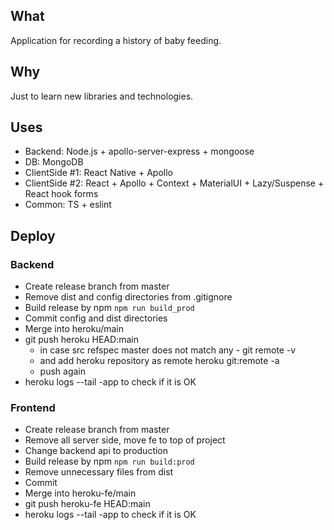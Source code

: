 ## What

Application for recording a history of baby feeding.

## Why

Just to learn new libraries and technologies.

## Uses

- Backend: Node.js + apollo-server-express + mongoose
- DB: MongoDB
- ClientSide #1: React Native + Apollo
- ClientSide #2: React + Apollo + Context + MaterialUI + Lazy/Suspense + React hook forms
- Common: TS + eslint 

## Deploy

### Backend
- Create release branch from master
- Remove dist and config directories from .gitignore
- Build release by npm `npm run build_prod`
- Commit config and dist directories
- Merge into heroku/main
- git push heroku HEAD:main
    - in case src refspec master does not match any - git remote -v
    - and add heroku repository as remote heroku git:remote -a <app-name>
    - push again
- heroku logs --tail -app <app name> to check if it is OK

### Frontend
- Create release branch from master
- Remove all server side, move fe to top of project
- Change backend api to production
- Build release by npm `npm run build:prod`
- Remove unnecessary files from dist
- Commit
- Merge into heroku-fe/main
- git push heroku-fe HEAD:main
- heroku logs --tail -app <app name> to check if it is OK
